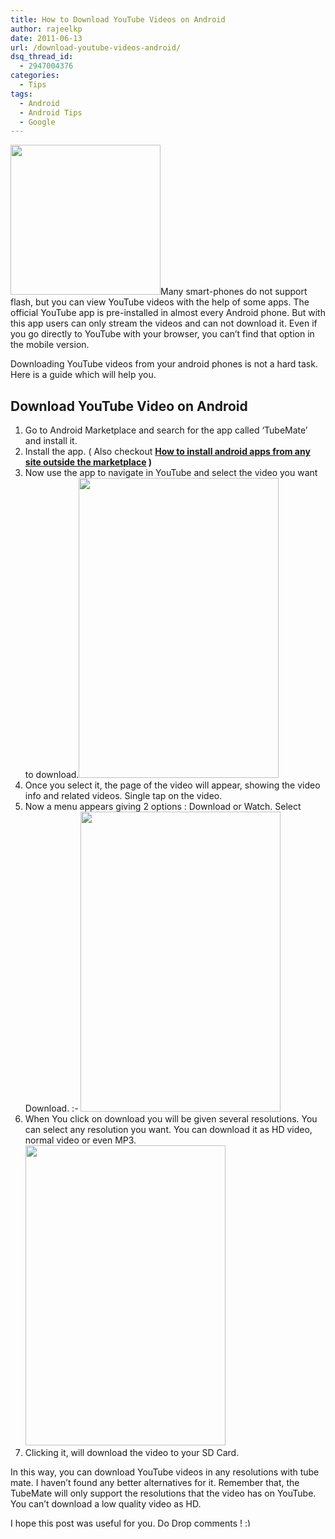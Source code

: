 ```yaml
---
title: How to Download YouTube Videos on Android
author: rajeelkp
date: 2011-06-13
url: /download-youtube-videos-android/
dsq_thread_id:
  - 2947004376
categories:
  - Tips
tags:
  - Android
  - Android Tips
  - Google
---
```

[<img class="alignright size-full wp-image-33129" title="Android_logo" src="http://cdn.devilsworkshop.org/files/2010/11/Android_logo.png" alt="" width="240" height="240" />][1]Many smart-phones do not support flash, but you can view YouTube videos with the help of some apps. The official YouTube app is pre-installed in almost every Android phone. But with this app users can only stream the videos and can not download it. Even if you go directly to YouTube with your browser, you can&#8217;t find that option in the mobile version.

Downloading YouTube videos from your android phones is not a hard task. Here is a guide which will help you.

## Download YouTube Video on Android

  1. Go to Android Marketplace and search for the app called &#8216;TubeMate&#8217; and install it.
  2. Install the app. ( Also checkout **[How to install android apps from any site outside the marketplace][2] )**
  3. Now use the app to navigate in YouTube and select the video you want to download.<a rel="attachment wp-att-40655" href="http://devilsworkshop.org/download-youtube-videos-android/download-hd-youtube-videos1/"><img class="aligncenter size-full wp-image-40655" title="download HD YouTube videos1" src="http://cdn.devilsworkshop.org/files/2011/05/download-HD-YouTube-videos1.png" alt="" width="320" height="480" /></a>
  4. Once you select it, the page of the video will appear, showing the video info and related videos. Single tap on the video.
  5. Now a menu appears giving 2 options : Download or Watch. Select Download. <img src="http://devilsworkshop.org/wp-includes/images/smilies/simple-smile.png" alt=":-)" class="wp-smiley" style="height: 1em; max-height: 1em;" /><a rel="attachment wp-att-40654" href="http://devilsworkshop.org/download-youtube-videos-android/download-hd-youtube-videos/"><img class="aligncenter size-full wp-image-40654" title="download HD YouTube videos" src="http://cdn.devilsworkshop.org/files/2011/05/download-HD-YouTube-videos.png" alt="" width="320" height="480" /></a>
  6. When You click on download you will be given several resolutions. You can select any resolution you want. You can download it as HD video, normal video or even MP3. <a rel="attachment wp-att-40916" href="http://devilsworkshop.org/download-youtube-videos-android/download-hd-youtube-videos2-2/"><img class="aligncenter size-full wp-image-40916" title="download HD YouTube videos2" src="http://cdn.devilsworkshop.org/files/2011/06/download-HD-YouTube-videos2.png" alt="" width="320" height="480" /></a><a rel="attachment wp-att-40656" href="http://devilsworkshop.org/download-youtube-videos-android/download-hd-youtube-videos2/"><br /> </a>
  7. Clicking it, will download the video to your SD Card.

In this way, you can download YouTube videos in any resolutions with tube mate. I haven&#8217;t found any better alternatives for it. Remember that, the TubeMate will only support the resolutions that the video has on YouTube. You can&#8217;t download a low quality video as HD.

I hope this post was useful for you. Do Drop comments ! <img src="http://devilsworkshop.org/wp-includes/images/smilies/simple-smile.png" alt=":)" class="wp-smiley" style="height: 1em; max-height: 1em;" />

 [1]: http://cdn.devilsworkshop.org/files/2010/11/Android_logo.png
 [2]: http://devilsworkshop.org/install-apps-site-android-market/ "Edit “How to install android apps from any site outside the marketplace”"
